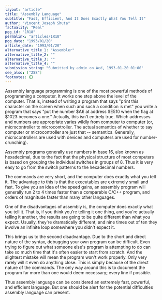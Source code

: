 ```yaml
---
layout: "article"
title: "Assembly Language"
subtitle: "Fast, Efficient, And It Does Exactly What You Tell It"
author: "Vincent Joseph Shuta"
factuality: "Real"
pgg_id: "1R18"
permalink: "articles/1R18"
pgg_date: "1993/01/20"
article_date: "1993/01/20"
alternative_title_1: "Assembler"
alternative_title_2: ""
alternative_title_3: ""
alternative_title_4: ""
submission_string: "Submitted by admin on Wed, 1993-01-20 01:00"
see_also: ["2S8"]
footnotes: {}
---
```

<div>
<p>Assembly language programming is one of the most powerful methods of programming a computer. It works one step above the level of the computer. That is, instead of writing a program that says "print this character on the screen when such and such a condition is met" you write a program that says "put the number $A6 at address $E510 when the flag at $1023 becomes a one." Actually, this isn't entirely true. Which addresses and numbers are appropriate varies wildly from computer to computer (or, microcontroller to microcontroller. The actual semantics of whether to say computer or microcontroller are just that -- semantics. Generally, microcontrollers are used with devices and computers are used for number-crunching).</p>
<p>Assembly programs generally use numbers in base 16, also known as hexadecimal, due to the fact that the physical structure of most computers is based on grouping the individual switches in groups of 8. Thus it is very easy to go from the switch patterns to the hexadecimal numbers.</p>
<p>The commands are very short, and the computer does exactly what you tell it. The advantage to this is that the executables are extremely small and fast. To give you an idea of the speed gains, an assembly program will generally run 2 to 4 times faster than a comparable C/C++ program, and orders of magnitude faster than many other languages.</p>
<p>One of the disadvantages of assembly is, the computer does exactly what you tell it. That is, if you think you're telling it one thing, and you're actually telling it another, the results are going to be quite different than what you expect. Usually, they're dramatically different, and nine times out of ten they involve an infinite loop somewhere you didn't expect it.</p>
<p>This brings us to the second disadvantage. Due to the short and direct nature of the syntax, debugging your own program can be difficult. Even trying to figure out what someone else's program is attempting to do can take so much time that it's often easier to start from scratch. And the slightest mistake will mean the program won't work properly. Only very rarely will it even do anything close. This is simply because of the direct nature of the commands. The only way around this is to document the program far more than one would deem necessary; every line if possible.</p>
<p>Thus assembly language can be considered an extremely fast, powerful, and efficient language. But one should be alert for the potential difficulties assembly language can present.</p>
</div>
